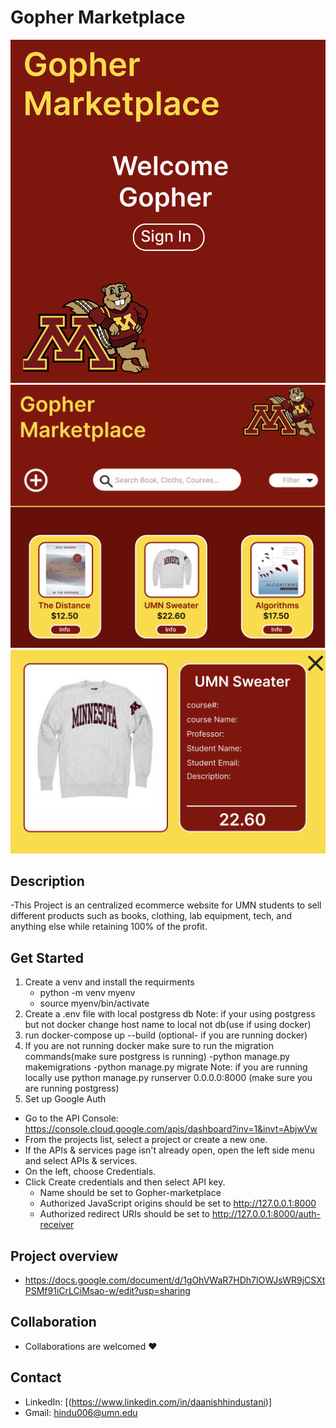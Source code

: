 # Gopher Marketplace
![Alt text](https://github.com/Daanish-Hindustani/Gopher_Marketplace/blob/main/readme_imgs/login.png?/raw=true)
![Alt text](https://github.com/Daanish-Hindustani/Gopher_Marketplace/blob/main/readme_imgs/main.png?/raw=true)
![Alt text](https://github.com/Daanish-Hindustani/Gopher_Marketplace/blob/main/readme_imgs/detail_view.png?/raw=true)

## Description
-This Project is an centralized ecommerce website for UMN students to sell different products such as books, clothing, lab equipment, tech, and anything else while retaining 100% of the profit. 

## Get Started
 1. Create a venv and install the requirments
    - python -m venv myenv
    - source myenv/bin/activate
 2. Create a .env file with local postgress db
    Note: if your using postgress but not docker change host name to local not db(use if using docker)
 3. run docker-compose up --build (optional- if you are running docker)
 4. If you are not running docker make sure to run the migration commands(make sure postgress is running)
      -python manage.py makemigrations
      -python manage.py migrate
    Note: if you are running locally use python manage.py runserver 0.0.0.0:8000 (make sure you are running postgress)
 5. Set up Google Auth
   - Go to the API Console: https://console.cloud.google.com/apis/dashboard?inv=1&invt=AbjwVw
   - From the projects list, select a project or create a new one.
   - If the APIs & services page isn't already open, open the left side menu and select APIs & services.
   - On the left, choose Credentials.
   - Click Create credentials and then select API key.
      - Name should be set to Gopher-marketplace
      - Authorized JavaScript origins should be set to http://127.0.0.1:8000
      - Authorized redirect URIs should be set to http://127.0.0.1:8000/auth-receiver
      
## Project overview
- https://docs.google.com/document/d/1gOhVWaR7HDh7IOWJsWR9jCSXtPSMf91iCrLCiMsao-w/edit?usp=sharing

## Collaboration
- Collaborations are welcomed ❤️
   
## Contact
 - LinkedIn: [(https://www.linkedin.com/in/daanishhindustani)]
 - Gmail: hindu006@umn.edu
